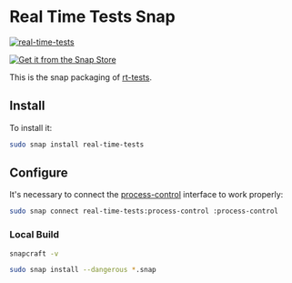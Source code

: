 
# Real Time Tests Snap 

[![real-time-tests](https://snapcraft.io/real-time-tests/badge.svg)](https://snapcraft.io/real-time-tests)

[![Get it from the Snap Store](https://snapcraft.io/static/images/badges/en/snap-store-black.svg)](https://snapcraft.io/real-time-tests)

This is the snap packaging of
[rt-tests](https://wiki.linuxfoundation.org/realtime/documentation/howto/tools/rt-tests).



## Install

To install it:

```bash
sudo snap install real-time-tests
```

## Configure

It's necessary to connect the [process-control](https://snapcraft.io/docs/process-control-interface) interface to work properly:

```bash
sudo snap connect real-time-tests:process-control :process-control
```

### Local Build

```bash
snapcraft -v

sudo snap install --dangerous *.snap
```
